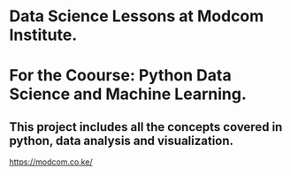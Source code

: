  
# Data Science Lessons at Modcom Institute.
# For the Coourse: Python Data Science and Machine Learning.
## This project includes all the concepts covered in python, data analysis and visualization. 

<https://modcom.co.ke/>